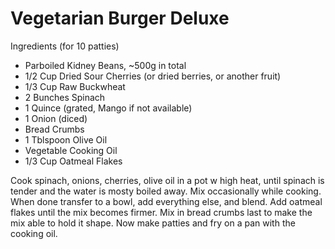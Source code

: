 # Vegetarian Burger Deluxe

Ingredients (for 10 patties)

* Parboiled Kidney Beans, ~500g in total
* 1/2 Cup Dried Sour Cherries (or dried berries, or another fruit)
* 1/3 Cup Raw Buckwheat
* 2 Bunches Spinach
* 1 Quince (grated, Mango if not available)
* 1 Onion (diced)
* Bread Crumbs
* 1 Tblspoon Olive Oil
* Vegetable Cooking Oil
* 1/3 Cup Oatmeal Flakes

Cook spinach, onions, cherries, olive oil in a pot w high heat, until
spinach is tender and the water is mosty boiled away. Mix occasionally
while cooking. When done transfer to a bowl, add everything else, and
blend. Add oatmeal flakes until the mix becomes firmer. Mix in bread
crumbs last to make the mix able to hold it shape. Now make patties
and fry on a pan with the cooking oil.

